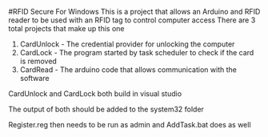 #RFID Secure For Windows
This is a project that allows an Arduino and RFID reader to be used with an RFID tag to control computer access
There are 3 total projects that make up this one

1. CardUnlock - The credential provider for unlocking the computer
2. CardLock - The program started by task scheduler to check if the card is removed
3. CardRead - The arduino code that allows communication with the software

CardUnlock and CardLock both build in visual studio

The output of both should be added to the system32 folder

Register.reg then needs to be run as admin and AddTask.bat does as well
